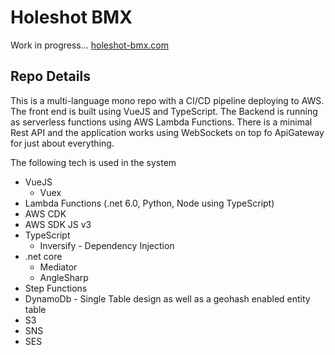 # Holeshot BMX

Work in progress... [holeshot-bmx.com](holeshot-bmx.com)

## Repo Details

This is a multi-language mono repo with a CI/CD pipeline deploying to AWS. The front end is built using VueJS and TypeScript. The Backend is running as serverless functions using AWS Lambda Functions. There is a minimal Rest API and the application works using WebSockets on top fo ApiGateway for just about everything.

The following tech is used in the system
* VueJS
  * Vuex
* Lambda Functions (.net 6.0, Python, Node using TypeScript)
* AWS CDK
* AWS SDK JS v3
* TypeScript
  * Inversify - Dependency Injection
* .net core
  * Mediator
  * AngleSharp
* Step Functions
* DynamoDb - Single Table design as well as a geohash enabled entity table
* S3
* SNS
* SES
